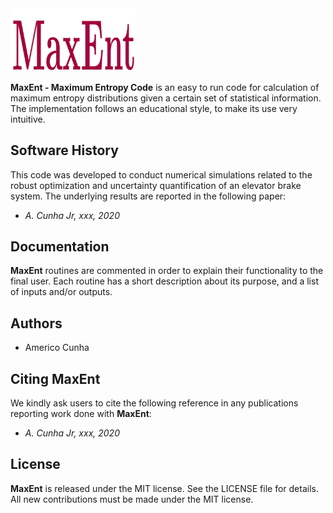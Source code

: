 <img src="logo/MaxEnt.png" width="40%">

**MaxEnt - Maximum Entropy Code** is an easy to run code for calculation of maximum entropy distributions given a certain set of statistical information. The implementation follows an educational style, to make its use very intuitive.

## Software History

This code was developed to conduct numerical simulations related to the robust optimization and uncertainty quantification of an elevator brake system. The underlying results are reported in the following paper:
- *A. Cunha Jr, xxx, 2020*

## Documentation

**MaxEnt** routines are commented in order to explain their functionality to the final user. Each routine has a short description about its purpose, and a list of inputs and/or outputs.

## Authors
- Americo Cunha

## Citing MaxEnt

We kindly ask users to cite the following reference in any publications reporting work done with **MaxEnt**:
- *A. Cunha Jr, xxx, 2020*

## License

**MaxEnt** is released under the MIT license. See the LICENSE file for details. All new contributions must be made under the MIT license.
